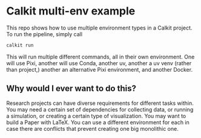 # Calkit multi-env example

This repo shows how to use multiple environment types in a Calkit project.
To run the pipeline, simply call

```sh
calkit run
```

This will run multiple different commands,
all in their own environment.
One will use Pixi, another will use Conda, another uv,
another a uv venv (rather than project,)
another an alternative Pixi environment, and another Docker.

## Why would I ever want to do this?

Research projects can have diverse requirements for different tasks
within.
You may need a certain set of dependencies for collecting data,
or running a simulation,
or creating a certain type of visualization.
You may want to build a Paper with LaTeX.
You can use a different environment for each in case there are conflicts
that prevent creating one big monolithic one.
